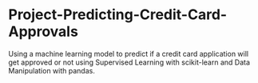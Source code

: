 # Project-Predicting-Credit-Card-Approvals
Using  a machine learning model to predict if a credit card application will get approved or not using Supervised Learning with scikit-learn and Data Manipulation with pandas.
